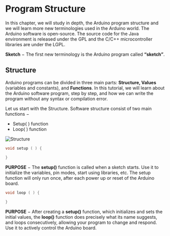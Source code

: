 # Program Structure
In this chapter, we will study in depth, the Arduino program structure and we will learn more new terminologies used in the Arduino world. The Arduino software is open-source. The source code for the Java environment is released under the GPL and the C/C++ microcontroller libraries are under the LGPL.

**Sketch** − The first new terminology is the Arduino program called **“sketch”**.

## Structure
Arduino programs can be divided in three main parts: **Structure, Values** (variables and constants), and **Functions**. In this tutorial, we will learn about the Arduino software program, step by step, and how we can write the program without any syntax or compilation error.

Let us start with the Structure. Software structure consist of two main functions −

- Setup( ) function
- Loop( ) function

![Structure](https://i.imgur.com/5X0IlAi.png)



```c++
void setup ( ) {

}
```

**PURPOSE** − The **setup()** function is called when a sketch starts. Use it to initialize the variables, pin modes, start using libraries, etc. The setup function will only run once, after each power up or reset of the Arduino board.

```c++
void loop ( ) {
  
}
```

**PURPOSE** − After creating a **setup()** function, which initializes and sets the initial values, the **loop()** function does precisely what its name suggests, and loops consecutively, allowing your program to change and respond. Use it to actively control the Arduino board.





